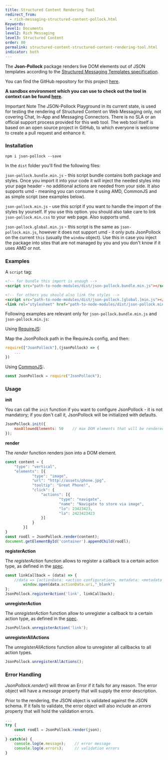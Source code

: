 ```yaml
---
title: Structured Content Rendering Tool
redirect_from:
  - rich-messaging-structured-content-pollock.html
Keywords:
level1: Documents
level2: Rich Messaging
level3: Structured Content
order: 80
permalink: structured-content-structured-content-rendering-tool.html
indicator: both
---
```


The **Json-Pollock** package renders live DOM elements out of JSON templates according to the [Structured Messaging Templates specification](rich-messaging-structured-content-card.html).

You can find the GitHub repository for this project [here](https://github.com/LivePersonInc/json-pollock).

**A sandbox environment which you can use to check out the tool in context can be found [here](https://livepersoninc.github.io/json-pollock/editor/).**

<div class="important">Important Note
The JSON-Pollock Playground in its current state, is used for testing the rendering of Structured Content on Web Messaging only, not covering Chat, In-App and Messaging Connectors. There is no SLA or an official support process provided for this web tool. The web tool itself is based on an open source project in GitHub, to which everyone is welcome to create a pull request and enhance it.</div>

### Installation

```
npm i json-pollock --save
```

In the `dist` folder you'll find the following files:

`json-pollock.bundle.min.js`  - this script bundle contains both package and styles. Once you import it into your code it will inject the needed styles into your page header - no additional actions are needed from your side. It also supports umd - meaning you can consume it using AMD, CommonJS and as simple script (see examples below).

`json-pollock.min.js` - use this script if you want to handle the import of the styles by yourself. If you use this option. you should also take care to link `json-pollock.min.css` to your web page. Also supports umd.

`json-pollock.global.min.js` - this script is the same as `json-pollock.min.js`, however it does not support umd - it only puts JsonPollock on the current `this` (usually the `window` object). Use this in case you inject the package into sites that are not managed by you and you don't know if it uses AMD or not.

### Examples

A `script` tag:

```html
<!-- for bundle this import is enough -->
<script src="path-to-node-modules/dist/json-pollock.bundle.min.js"></script>

<!-- for others you should also link the styles -->
<script src="path-to-node-modules/dist/json-pollock.[global.]min.js"></script>
<link rel="stylesheet" href="path-to-node-modules/dist/json-pollock.min.css">
```

Following examples are relevant only for `json-pollock.bundle.min.js` and `json-pollock.min.js`:

Using [RequireJS](http://requirejs.org/):

Map the JsonPollock path in the RequireJs config, and then:

```js
require(["JsonPollock"],(jsonPollock) => {
    ...
})
```

Using [CommonJS](http://requirejs.org/docs/commonjs.html):.

```js
const JsonPollock = require("JsonPollock");
```

### Usage

**init**

You can call the `init` function if you want to configure JsonPollock - it is not mandatory; if you don't call it, JsonPollock will be initialized with defaults.

```js
JsonPollock.init({
	maxAllowedElements: 50    // max DOM elements that will be rendered, other elements will be ignored, default is 50.
});
```

**render**

The *render* function renders json into a DOM element.

```js
const content = {
	"type": "vertical",
	"elements": [{
        	"type": "image",
        	"url": "http://assets/phone.jpg",
        	"tooltip": "Great Phone!",
        	"click": {
          		"actions": [{
            			"type": "navigate",
            			"name": "Navigate to store via image",
            			"lo": 23423423,
            			"la": 2423423423
          		}]
        	}
      	}]
}
const rooEl = JsonPollock.render(content);
document.getElementById('container').appendChild(rooEl);
```

**registerAction**

The *registerAction* function allows to register a callback to a certain action type, as defined in the [spec](rich-messaging-structured-content-card.html).

```js
const linkCallback = (data) => {
	//data => {actionData: <action configuration>, metadata: <metadata configuration, if given>}
    	window.open(data.actionData.uri,"_blank")
};
JsonPollock.registerAction('link', linkCallback);
```

**unregisterAction**

The *unregisterAction* function allow to unregister a callback to a certain action type, as defined in the [spec](rich-messaging-structured-content-card.html).

```js
JsonPollock.unregisterAction('link');
```

**unregisterAllActions**

The *unregisterAllActions* function allow to unregister all callbacks to all action types.

```js
JsonPollock.unregisterAllActions();
```

### Error Handling

*JsonPollock.render()* will throw an Error if it fails for any reason. The error object will have a *message* property that will supply the error description.

Prior to the rendering, the JSON object is validated against the JSON schema. If it fails to validate, the error object will also include an *errors* property that will hold the validation errors.

```js
...
try {
    const rooEl = JsonPollock.render(json);
    ...
} catch(e) {
	console.log(e.message);    // error message
	console.log(e.errors);     // validation errors
}
```
